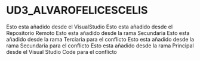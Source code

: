 # UD3_ALVAROFELICESCELIS
Esto esta añadido desde el VisualStudio
Esto esta añadido desde el Repositorio Remoto
Esto esta añadido desde la rama Secundaria
Esto esta añadido desde la rama Terciaria para el conflicto
Esto esta añadido desde la rama Secundaria para el conflicto
Esto esta añadido desde la rama Principal desde el Visual Studio Code para el conflicto